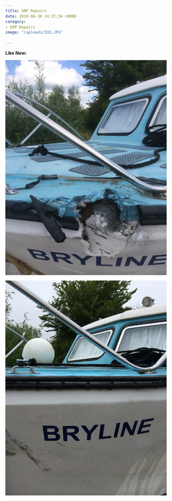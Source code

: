 ```yaml
---
title: GRP Repairs
date: 2018-08-30 14:27:34 +0000
category:
- GRP Repairs
image: "/uploads/333.JPG"

---
```

**Like New:**

![](/uploads/333-1.JPG)

![](/uploads/342.JPG)